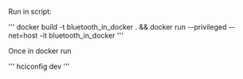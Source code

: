 Run in script:

'''
docker build -t bluetooth_in_docker . && docker run --privileged --net=host -it bluetooth_in_docker
'''

Once in docker run

'''
hciconfig dev
'''
